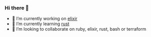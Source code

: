 ### Hi there 👋

- 🔭 I’m currently working on [elixir](https://github.com/elixir-lang/elixir)
- 🌱 I’m currently learning [rust](https://github.com/rust-lang/rust)
- 👯 I’m looking to collaborate on ruby, elixir, rust, bash or terraform
<!---
- 🤔 I’m looking for help with ...
- 💬 Ask me about ...
- 📫 How to reach me: ...
- 😄 Pronouns: ...
- ⚡ Fun fact: ...
--->
